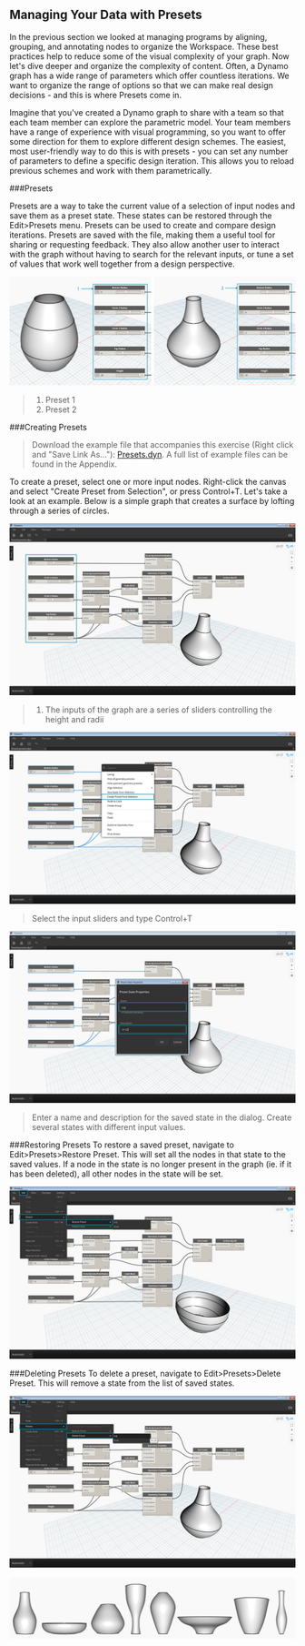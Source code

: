 ## Managing Your Data with Presets

In the previous section we looked at managing programs by aligning, grouping, and annotating nodes to organize the Workspace. These best practices help to reduce some of the visual complexity of your graph. Now let's dive deeper and organize the complexity of content.  Often, a Dynamo graph has a wide range of parameters which offer countless iterations.  We want to organize the range of options so that we can make real design decisions - and this is where Presets come in. 

Imagine that you've created a Dynamo graph to share with a team so that each team member can explore the parametric model.  Your team members have a range of experience with visual programming, so you want to offer some direction for them to explore different design schemes.  The easiest, most user-friendly way to do this is with presets - you can set any number of parameters to define a specific design iteration. This allows you to reload previous schemes and work with them parametrically. 

###Presets

Presets are a way to take the current value of a selection of input nodes and save them as a preset state. These states can be restored through the Edit>Presets menu. Presets can be used to create and compare design iterations. Presets are saved with the file, making them a useful tool for sharing or requesting feedback. They also allow another user to interact with the graph without having to search for the relevant inputs, or tune a set of values that work well together from a design perspective.

![](images/3-5/presetsA.jpg)
>1. Preset 1
>2. Preset 2

###Creating Presets

>Download the example file that accompanies this exercise (Right click and "Save Link As..."): [Presets.dyn](datasets/3-5/Presets.dyn). A full list of example files can be found in the Appendix.

To create a preset, select one or more input nodes. Right-click the canvas and select "Create Preset from Selection", or press Control+T. 
Let's take a look at an example. Below is a simple graph that creates a surface by lofting through a series of circles. 

![Create Preset](images/3-5/presetsB.jpg)
>1. The inputs of the graph are a series of sliders controlling the height and radii

![Create Preset](images/3-5/presetsC.jpg)
>Select the input sliders and type Control+T

![Create Preset](images/3-5/presetsD.jpg)
>Enter a name and description for the saved state in the dialog. Create several states with different input values.

###Restoring Presets
To restore a saved preset, navigate to Edit>Presets>Restore Preset. This will set all the nodes in that state to the saved values. If a node in the state is no longer present in the graph (ie. if it has been deleted), all other nodes in the state will be set.

![Restoring Presets](images/3-5/presetsE.jpg)

###Deleting Presets
To delete a preset, navigate to Edit>Presets>Delete Preset. This will remove a state from the list of saved states.

![Deleting Presets](images/3-5/presetsF.jpg)

![](images/3-5/presets07.jpg)
